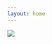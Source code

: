 ```yaml
---
layout: home
---
```



![](https://img.shields.io/github/commit-activity/m/derivative-art/invest_in_futility)